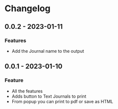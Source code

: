 # Changelog

## 0.0.2 - 2023-01-11

### Features

- Add the Journal name to the output

## 0.0.1 - 2023-01-10

### Feature

- All the features
- Adds button to Text Journals to print
- From popup you can print to pdf or save as HTML
